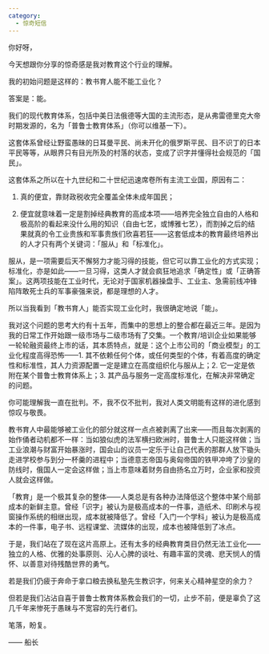 ```yaml
---
category:
  - 惊奇短信
---
```



你好呀，

今天想跟你分享的惊奇感是我对教育这个行业的理解。

我的初始问题是这样的：教书育人能不能工业化？

答案是：能。

我们的现代教育体系，包括中美日法俄德等大国的主流形态，是从弗雷德里克大帝时期发源的，名为「普鲁士教育体系」（你可以维基一下）。

这套体系曾经让野蛮愚昧的日耳曼平民、尚未开化的俄罗斯平民、目不识丁的日本平民等等，从眼界只有目光所及的村落的状态，变成了识字并懂得社会规范的「国民」。

这套体系之所以在十九世纪和二十世纪迅速席卷所有主流工业国，原因有二：

1. 真的便宜，靠财政税收完全覆盖全体未成年国民；

2. 便宜就意味着一定是割掉经典教育的高成本项——培养完全独立自由的人格和极高阶的看起来没什么用的知识（自由七艺，或博雅七艺），而割掉之后的结果就真的令工业贵族和军事贵族们欣喜若狂——这套低成本的教育最终培养出的人才只有两个关键词：「服从」和「标准化」。

服从，是一项需要后天不懈努力才能习得的技能，但它可以靠工业化的方式实现；标准化，亦是如此——一旦习得，这类人才就会疯狂地追求「确定性」或「正确答案」。这两项技能在工业时代，无论对于国家机器操盘手、工业主、急需前线冲锋陷阵敢死士兵的军事豪强来说，都是理想的人才。

所以当我看到「教书育人」能否实现工业化时，我很确定地说「能」。

我对这个问题的思考大约有十五年，而集中的思想上的整合都在最近三年。是因为我的日常工作开始跟一级市场与二级市场有了交集。一个教育/培训企业如果能够一轮轮融资最终上市的话，其本质特点，就是：这个上市公司的「商业模型」的工业化程度高得恐怖——1. 其不依赖任何个体，或任何类型的个体，有着高度的确定性和标准性，其人力资源配置一定是建立在高度组织化与服从上；2. 它一定是依附在某个普鲁士教育体系上；3. 其产品与服务一定高度标准化，在解决非常确定的问题。

你可能理解我一直在批判。不，我不仅不批判，我对人类文明能有这样的进化感到惊叹与敬畏。

教书育人中最能够被工业化的部分就这样一点点被剥离了出来——而且每次剥离的始作俑者动机都不一样：当如狼似虎的法军横扫欧洲时，普鲁士人只能这样做；当工业浪潮与财富开始暴涨时，国会山的议员一定乐于让自己代表的那群人放下锄头走进学校参与到分一杯羹的进程中；当德意志帝国与奥匈帝国的铁甲冲垮了沙皇的防线时，俄国人一定会这样做；当上市意味着财务自由扬名立万时，企业家和投资人就会这样做。

「教育」是一个极其复杂的整体——人类总是有各种办法降低这个整体中某个局部成本的新鲜主意。曾经「识字」被认为是极高成本的一件事，造纸术、印刷术与视窗操作系统的相继出现，成本就被降低了。曾经「入门一个学科」被认为是极高成本的一件事，电子书、远程课堂、流媒体的出现，成本也被降低到了冰点。

于是，我们站在了现在这片高原上。还有太多的经典教育类目仍然无法工业化——独立的人格、优雅的处事原则、沁人心脾的谈吐、有趣丰富的灵魂、悲天悯人的情怀、以善意对待残酷世界的勇气。

若是我们仍疲于奔命于拿口粮去换私塾先生教识字，何来关心精神星空的余力？

但若是我们沾沾自喜于普鲁士教育体系教会我们的一切，止步不前，便是辜负了这几千年来惨死于愚昧与不宽容的先行者们。

笔落，盼复。

—— 船长